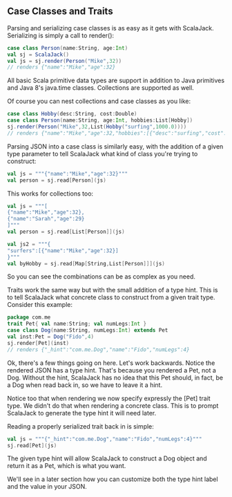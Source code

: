 ## Case Classes and Traits

Parsing and serializing case classes is as easy as it gets with ScalaJack.  Serializing is simply a call to render():

```scala
case class Person(name:String, age:Int)
val sj = ScalaJack()
val js = sj.render(Person("Mike",32))
// renders {"name":"Mike","age":32}
```

All basic Scala primitive data types are support in addition to Java primitives and Java 8's java.time classes.  Collections are supported as well.

Of course you can nest collections and case classes as you like:

```scala
case class Hobby(desc:String, cost:Double)
case class Person(name:String, age:Int, hobbies:List[Hobby])
sj.render(Person("Mike",32,List(Hobby("surfing",1000.0))))
// renders {"name":"Mike","age":32,"hobbies":[{"desc":"surfing","cost":1000.0}]}
```

Parsing JSON into a case class is similarly easy, with the addition of a given type parameter to tell ScalaJack what kind of class you're trying to construct:

```scala
val js = """{"name":"Mike","age":32}"""
val person = sj.read[Person](js)
```

This works for collections too:

```scala
val js = """[
{"name":"Mike","age":32},
{"name":"Sarah","age":29}
]"""
val person = sj.read[List[Person]](js)

val js2 = """{
"surfers":[{"name":"Mike","age":32}]
}"""
val byHobby = sj.read[Map[String,List[Person]]](js)
```
So you can see the combinations can be as complex as you need.

Traits work the same way but with the small addition of a type hint.  This is to tell ScalaJack what concrete class to construct from a given trait type.  Consider this example:

```scala
package com.me
trait Pet{ val name:String; val numLegs:Int }
case class Dog(name:String, numLegs:Int) extends Pet
val inst:Pet = Dog("Fido",4)
sj.render[Pet](inst)
// renders {"_hint":"com.me.Dog","name":"Fido","numLegs":4}
```
Ok, there's a few things going on here.  Let's work backwards.  Notice the rendered JSON has a type hint.  That's because you rendered a Pet, not a Dog.  Without the hint, ScalaJack has no idea that this Pet should, in fact, be a Dog when read back in, so we have to leave it a hint.

Notice too that when rendering we now specify expressly the [Pet] trait type.  We didn't do that when rendering a concrete class.  This is to prompt ScalaJack to generate the type hint it will need later.

Reading a properly serialized trait back in is simple:
```scala
val js = """{"_hint":"com.me.Dog","name":"Fido","numLegs":4}"""
sj.read[Pet](js)
```
The given type hint will allow ScalaJack to construct a Dog object and return it as a Pet, which is what you want.

We'll see in a later section how you can customize both the type hint label and the value in your JSON.